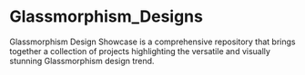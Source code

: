 # Glassmorphism_Designs
  Glassmorphism Design Showcase is a comprehensive repository that brings together a collection of projects highlighting the versatile and visually stunning Glassmorphism design trend.
